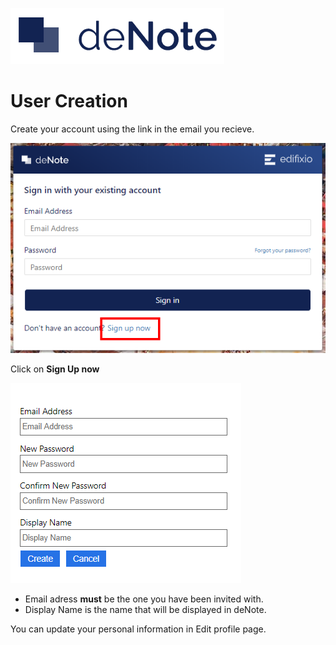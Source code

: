 ![deNote Logo](./assets/images/denote-logo.png)

# User Creation

Create your account using the link in the email you recieve.

![sticky rectangle](./assets/images/new-user/login.png)

Click on **Sign Up now**

![sticky rectangle](./assets/images/new-user/register.png)

* Email adress **must** be the one you have been invited with.
* Display Name is the name that will be displayed in deNote.

You can update your personal information in Edit profile page.